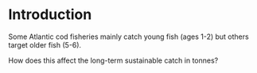 # Introduction

Some Atlantic cod fisheries mainly catch young fish (ages 1-2) but others target
older fish (5-6).

How does this affect the long-term sustainable catch in tonnes?
